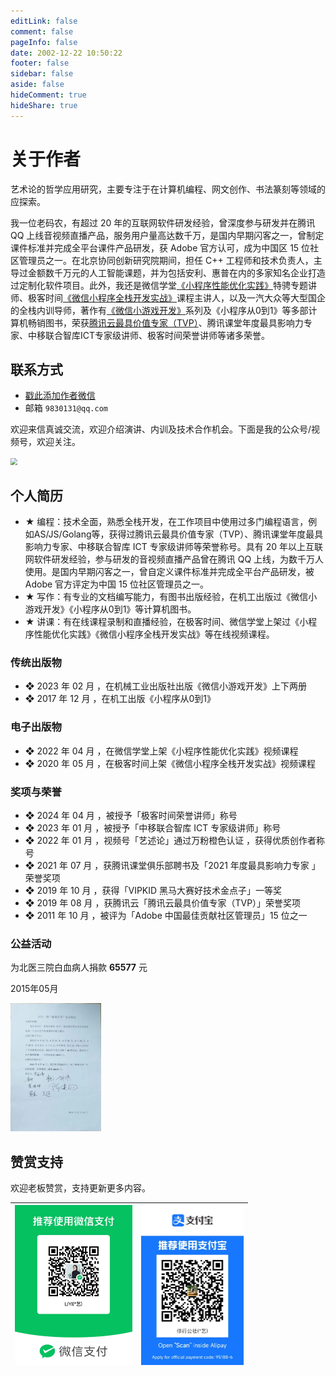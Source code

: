 ```yaml
---
editLink: false
comment: false
pageInfo: false
date: 2002-12-22 10:50:22
footer: false
sidebar: false
aside: false
hideComment: true
hideShare: true
---
```

# 关于作者

<script setup>
import { VPTeamMembers } from 'vitepress/theme'

const members = [
  {
    avatar: 'https://yishulun.com/avatar.png',
    name: 'LIYI',
    title: '艺术论哲学应用研究',
    links: [
      { icon: 'github', link: 'https://github.com/rixingyike' },
      { icon: 'twitter', link: 'https://twitter.com/coderliyi' }
    ]
  },
]
</script>

<VPTeamMembers size="small" :members="members" />

艺术论的哲学应用研究，主要专注于在计算机编程、网文创作、书法篆刻等领域的应探索。

我一位老码农，有超过 20 年的互联网软件研发经验，曾深度参与研发并在腾讯 QQ 上线音视频直播产品，服务用户量高达数千万，是国内早期闪客之一，曾制定课件标准并完成全平台课件产品研发，获 Adobe 官方认可，成为中国区 15 位社区管理员之一。在北京协同创新研究院期间，担任 C++ 工程师和技术负责人，主导过金额数千万元的人工智能课题，并为包括安利、惠普在内的多家知名企业打造过定制化软件项目。此外，我还是微信学堂[《小程序性能优化实践》](https://developers.weixin.qq.com/community/business/course/000606628dc2e86dc0ddcbb115940d)特骋专题讲师、极客时间[《微信小程序全栈开发实战》](http://gk.link/a/10AdC)课程主讲人，以及一汽大众等大型国企的全栈内训导师，著作有[《微信小游戏开发》](https://item.jd.com/10070363837259.html)系列及《小程序从0到1》等多部计算机畅销图书，荣获[腾讯云最具价值专家（TVP）](https://cloud.tencent.com/tvp/124)、腾讯课堂年度最具影响力专家、中移联合智库ICT专家级讲师、极客时间荣誉讲师等诸多荣誉。



## 联系方式

- [戳此添加作者微信](https://mp.weixin.qq.com/s/E_jQezVLODaAN23_Mj5r-w)
- 邮箱 `9830131@qq.com`

欢迎来信真诚交流，欢迎介绍演讲、内训及技术合作机会。下面是我的公众号/视频号，欢迎关注。

<img src="https://yishulun.com/yslqrcode.jpg" style="zoom: 70%;" />



## 个人简历

- ★ 编程：技术全面，熟悉全栈开发，在工作项目中使用过多门编程语言，例如AS/JS/Golang等，获得过腾讯云最具价值专家（TVP）、腾讯课堂年度最具影响力专家、中移联合智库 ICT 专家级讲师等荣誉称号。具有 20 年以上互联网软件研发经验，参与研发的音视频直播产品曾在腾讯 QQ 上线，为数千万人使用。是国内早期闪客之一，曾自定义课件标准并完成全平台产品研发，被 Adobe 官方评定为中国 15 位社区管理员之一。
- ★ 写作：有专业的文档编写能力，有图书出版经验，在机工出版过《微信小游戏开发》《小程序从0到1》等计算机图书。
- ★ 讲课：有在线课程录制和直播经验，在极客时间、微信学堂上架过《小程序性能优化实践》《微信小程序全栈开发实战》等在线视频课程。

### 传统出版物

- ❖ 2023 年 02 月 ，在机械工业出版社出版《微信小游戏开发》上下两册
- ❖ 2017 年 12 月 ，在机工出版《小程序从0到1》

### 电子出版物

- ❖ 2022 年 04 月 ，在微信学堂上架《小程序性能优化实践》视频课程
- ❖ 2020 年 05 月 ，在极客时间上架《微信小程序全栈开发实战》视频课程

### 奖项与荣誉

- ❖ 2024 年 04 月 ，被授予「极客时间荣誉讲师」称号
- ❖ 2023 年 01 月 ，被授予「中移联合智库 ICT 专家级讲师」称号
- ❖ 2022 年 01 月 ，视频号「艺述论」通过万粉橙色认证 ，获得优质创作者称号
- ❖ 2021 年 07 月 ，获腾讯课堂俱乐部聘书及「2021 年度最具影响力专家 」荣誉奖项
- ❖ 2019 年 10 月 ，获得「VIPKID 黑马大赛好技术金点子」一等奖
- ❖ 2019 年 08 月 ，获腾讯云「腾讯云最具价值专家（TVP）」荣誉奖项
- ❖ 2011 年 10 月 ，被评为「Adobe 中国最佳贡献社区管理员」15 位之一

### 公益活动

为北医三院白血病人捐款 **65577** 元

2015年05月

<img src="assets/2477e094556f4709d1fe4cb45bf25e9.jpg" alt="活动见证" style="zoom:20%;" />

## 赞赏支持

欢迎老板赞赏，支持更新更多内容。

|   <img src="./public/wexinpaycode.jpg" alt="微信" style="zoom:25%;max-width: 800px;" />   |   <img src="./public/zhifubaopaycode.jpg" alt="支付宝" style="zoom:25%;max-width: 800px;" />   |
| ---- | ---- | 
